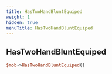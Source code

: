 ```yaml
---
title: HasTwoHandBluntEquiped
weight: 1
hidden: true
menuTitle: HasTwoHandBluntEquiped
---
```

## HasTwoHandBluntEquiped
```perl
$mob->HasTwoHandBluntEquiped()
```